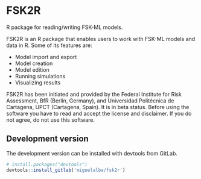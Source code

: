 # FSK2R

R package for reading/writing FSK-ML models.

FSK2R is an R package that enables users to work with FSK-ML models and data in
R. Some of its features are:
* Model import and export
* Model creation
* Model edition
* Running simulations
* Visualizing results

FSK2R has been initiated and provided by the Federal Institute for Risk
Assessment, BfR (Berlin, Germany), and Universidad Politécnica de Cartagena,
UPCT (Cartagena, Spain). It is in beta status. Before using the software you
have to read and accept the license and disclaimer. If you do not agree, do not
use this software.

## Development version
The development version can be installed with devtools from GitLab.
```R
# install.packages("devtools")
devtools::install_gitlab('miguelalba/fsk2r')
```